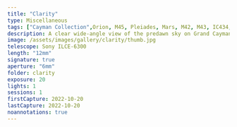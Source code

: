 ```yaml
---
title: "Clarity"
type: Miscellaneous
tags: ["Cayman Collection",Orion, M45, Pleiades, Mars, M42, M43, IC434, NGC2024]
description: A clear wide-angle view of the predawn sky on Grand Cayman.
image: /assets/images/gallery/clarity/thumb.jpg
telescope: Sony ILCE-6300
length: "12mm"
signature: true
aperture: "6mm"
folder: clarity
exposure: 20
lights: 1
sessions: 1 
firstCapture: 2022-10-20 
lastCapture: 2022-10-20
noannotations: true
---
```

